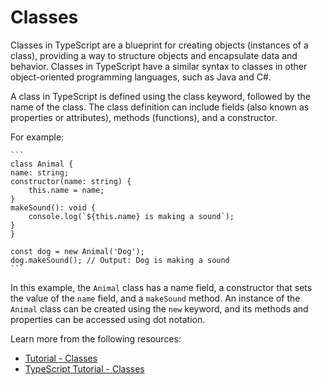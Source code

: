 # Classes

Classes in TypeScript are a blueprint for creating objects (instances of a class), providing a way to structure objects and encapsulate data and behavior. Classes in TypeScript have a similar syntax to classes in other object-oriented programming languages, such as Java and C#.

A class in TypeScript is defined using the class keyword, followed by the name of the class. The class definition can include fields (also known as properties or attributes), methods (functions), and a constructor.

For example:

    ```
    class Animal {
    name: string;
    constructor(name: string) {
        this.name = name;
    }
    makeSound(): void {
        console.log(`${this.name} is making a sound`);
    }
    }

    const dog = new Animal('Dog');
    dog.makeSound(); // Output: Dog is making a sound
    ```

In this example, the `Animal` class has a name field, a constructor that sets the value of the `name` field, and a `makeSound` method. An instance of the `Animal` class can be created using the `new` keyword, and its methods and properties can be accessed using dot notation.

Learn more from the following resources:

- [Tutorial - Classes](https://www.typescriptlang.org/docs/handbook/2/classes.html)
- [TypeScript Tutorial - Classes](https://www.youtube.com/watch?v=OsFwOzr3_sE)